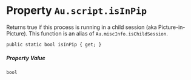 # Property `Au.script.isInPip`

Returns true if this process is running in a child session (aka Picture-in-Picture). This function is an alias of `Au.miscInfo.isChildSession`.

```
public static bool isInPip { get; }
```

##### Property Value

`bool`
